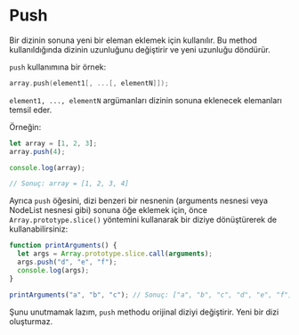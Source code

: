 # Push

Bir dizinin sonuna yeni bir eleman eklemek için kullanılır. Bu method kullanıldığında dizinin uzunluğunu değiştirir ve yeni uzunluğu döndürür.

`push` kullanımına bir örnek:

```c
array.push(element1[, ...[, elementN]]);
```

`element1, ..., elementN` argümanları dizinin sonuna eklenecek elemanları temsil eder.

Örneğin:

```javascript
let array = [1, 2, 3];
array.push(4);

console.log(array);

// Sonuç: array = [1, 2, 3, 4]
```

Ayrıca `push` öğesini, dizi benzeri bir nesnenin (arguments nesnesi veya NodeList nesnesi gibi) sonuna öğe eklemek için, önce `Array.prototype.slice()` yöntemini kullanarak bir diziye dönüştürerek de kullanabilirsiniz:

```javascript
function printArguments() {
  let args = Array.prototype.slice.call(arguments);
  args.push("d", "e", "f");
  console.log(args);
}

printArguments("a", "b", "c"); // Sonuç: ["a", "b", "c", "d", "e", "f"]
```

Şunu unutmamak lazım, `push` methodu orijinal diziyi değiştirir. Yeni bir dizi oluşturmaz.
